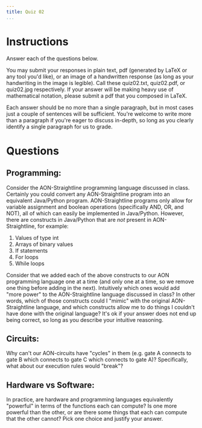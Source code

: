 ```yaml
---
title: Quiz 02
...
```


# Instructions

Answer each of the questions below. 

You may submit your responses in plain text, pdf (generated by LaTeX or any tool you'd like), or an image of a  handwritten response (as long as your handwriting in the image is legible). Call these quiz02.txt, quiz02.pdf, or quiz02.jpg respectively. If your answer will be making heavy use of mathematical notation, please submit a pdf that you composed in LaTeX.

Each answer should be no more than a single paragraph, but in most cases just a couple of sentences will be sufficient. You're welcome to write more than a paragraph if you're eager to discuss in-depth, so long as you clearly identify a single paragraph for us to grade.


# Questions

## Programming:

Consider the AON-Straightline programming language discussed in class. Certainly you could convert any AON-Straightline program into an equivalent Java/Python program. AON-Straightline programs only allow for variable assignment and boolean operations (specifically AND, OR, and NOT), all of which can easily be implemented in Java/Python. However, there are constructs in Java/Python that are *not* present in AON-Straightline, for example:

1. Values of type int
1. Arrays of binary values
1. If statements
1. For loops
1. While loops

Consider that we added each of the above constructs to our AON programming language one at a time (and only one at a time, so we remove one thing before adding in the next). Intuitively which ones would add "more power" to the AON-Straightline language discussed in class? In other words, which of those constructs could I "mimic" with the original AON-Straightline language, and which constructs allow me to do things I couldn't have done with the original language? It's ok if your answer does not end up being correct, so long as you describe your intuitive reasoning.

## Circuits:

Why can't our AON-circuits have "cycles" in them (e.g. gate A connects to gate B which connects to gate C which connects to gate A)? Specifically, what about our execution rules would "break"?

## Hardware vs Software:

In practice, are hardware and programming languages equivalently "powerful" in terms of the functions each can compute? Is one more powerful than the other, or are there some things that each can compute that the other cannot? Pick one choice and justify your answer.


